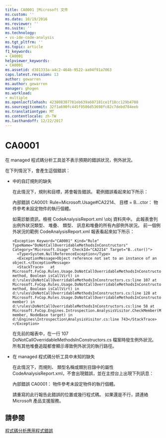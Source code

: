 ```yaml
---
title: CA0001 |Microsoft 文件
ms.custom: ''
ms.date: 10/19/2016
ms.reviewer: ''
ms.suite: ''
ms.technology:
- vs-ide-code-analysis
ms.tgt_pltfrm: ''
ms.topic: article
f1_keywords:
- CA0001
helpviewer_keywords:
- CA0001
ms.assetid: d301333a-a4c2-464b-9522-aa94f91a7063
caps.latest.revision: 13
author: gewarren
ms.author: gewarren
manager: ghogen
ms.workload:
- multiple
ms.openlocfilehash: 423808307781eb639a607181ce1f18cc129b4708
ms.sourcegitcommit: 32f1a690fc445f9586d53698fc82c7debd784eeb
ms.translationtype: MT
ms.contentlocale: zh-TW
ms.lasthandoff: 12/22/2017
---
```

# <a name="ca0001"></a>CA0001
在 managed 程式碼分析工具並不表示預期的錯誤狀況，例外狀況。  
  
 在下列情況下，會產生這個錯誤：  
  
-   中的自訂規則的缺失  
  
     在此情況下，規則和目標，將會報告錯誤。 範例錯誤看起來如下所示：  
  
     內部錯誤 CA0001: Rule=Microsoft.Usage#CA2214、 目標 = B...ctor： 物件參考未設定物件的執行個體。  
  
     如需診斷資訊，檢視 CodeAnalysisReport.xml \obj 資料夾中。 此報表會列出例外狀況類型、 堆疊、 類型、 訊息和堆疊的所有內部例外狀況。 前一個例外狀況的範例 CodeAnalysisReport.xml 報表看起來如下所示：  
  
     ```
     <Exception Keyword="CA0001" Kind="Rule" TypeName="DoNotCallOverridableMethodsInConstructors" Category="Microsoft.Usage" CheckId="CA2214" Target="B..ctor()">  
       <Type>System.NullReferenceException</Type>  
       <ExceptionMessage>Object reference not set to an instance of an object.</ExceptionMessage>  
       <StackTrace>   at Microsoft.FxCop.Rules.Usage.DoNotCallOverridableMethodsInConstructors.CheckCallees(Method method, Boolean isCallVirt) in d:\rules\DoNotCallOverridableMethodsInConstructors.cs:line 107 at Microsoft.FxCop.Rules.Usage.DoNotCallOverridableMethodsInConstructors.CheckCallees(Method method, Boolean isCallVirt) in d:\rules\DoNotCallOverridableMethodsInConstructors.cs:line 128 at Microsoft.FxCop.Rules.Usage.DoNotCallOverridableMethodsInConstructors.Check(Member member) in d:\rules\DoNotCallOverridableMethodsInConstructors.cs:line 58 at Microsoft.FxCop.Engines.Introspection.AnalysisVisitor.CheckMember(Member member, NodeBase target) in d:\Engines\Introspection\AnalysisVisitor.cs:line 743</StackTrace>  
     </Exception>  
     ```  
  
     在先前的報表中，在一行 107 DoNotCallOverridableMethodsInConstructors.cs 檔案時發生例外狀況。 所有其他堆疊追蹤都會顯示導致例外狀況的執行路徑。  
  
-   在 managed 程式碼分析工具中未知的缺失  
  
     在此情況下，而規則、 類型名稱或類別目錄中的屬性 CodeAnalysisReport.xml，不會出現錯誤，並在主控台上出現下列訊息：  
  
     內部錯誤 CA0001： 物件參考未設定物件的執行個體。  
  
     請重寫的此行報告此錯誤的位置或幾行程式碼。 如果還是不行，請連絡 Microsoft 產品支援服務。  
  
## <a name="see-also"></a>請參閱  
 [程式碼分析應用程式錯誤](../code-quality/code-analysis-application-errors.md)   
